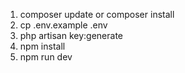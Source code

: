 <ol>
    <li>composer update or composer install</li>
    <li>cp .env.example .env</li>
    <li>php artisan key:generate</li>
    <li>npm install</li>
    <li>npm run dev</li>
</ol>

